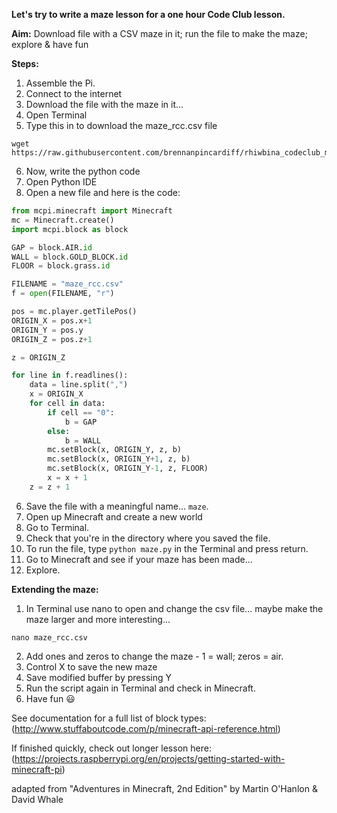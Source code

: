 **Let's try to write a maze lesson for a one hour Code Club lesson.** 

**Aim:** Download file with a CSV maze in it; run the file to make the maze; explore & have fun  

**Steps:**
1. Assemble the Pi.
2. Connect to the internet
3. Download the file with the maze in it...
4. Open Terminal
5. Type this in to download the maze_rcc.csv file
```
wget https://raw.githubusercontent.com/brennanpincardiff/rhiwbina_codeclub_minecraft/master/maze_rcc.csv
```
6. Now, write the python code
7. Open Python IDE
8. Open a new file and here is the code:
```python
from mcpi.minecraft import Minecraft
mc = Minecraft.create()
import mcpi.block as block

GAP = block.AIR.id
WALL = block.GOLD_BLOCK.id
FLOOR = block.grass.id

FILENAME = "maze_rcc.csv"
f = open(FILENAME, "r")

pos = mc.player.getTilePos()
ORIGIN_X = pos.x+1
ORIGIN_Y = pos.y
ORIGIN_Z = pos.z+1

z = ORIGIN_Z

for line in f.readlines():
    data = line.split(",")
    x = ORIGIN_X
    for cell in data:
        if cell == "0":
            b = GAP
        else:
            b = WALL
        mc.setBlock(x, ORIGIN_Y, z, b)
        mc.setBlock(x, ORIGIN_Y+1, z, b)
        mc.setBlock(x, ORIGIN_Y-1, z, FLOOR)
        x = x + 1
    z = z + 1
```

6. Save the file with a meaningful name... `maze`.
7. Open up Minecraft and create a new world
8. Go to Terminal.
9. Check that you're in the directory where you saved the file.
10. To run the file, type `python maze.py` in the Terminal and press return.
11. Go to Minecraft and see if your maze has been made...
12. Explore.

**Extending the maze:**
1. In Terminal use nano to open and change the csv file... maybe make the maze larger and more interesting...
```
nano maze_rcc.csv
```
2. Add ones and zeros to change the maze - 1 = wall; zeros = air.
3. Control X to save the new maze
4. Save modified buffer by pressing Y
5. Run the script again in Terminal and check in Minecraft.
6. Have fun :smiley:


See documentation for a full list of block types: (http://www.stuffaboutcode.com/p/minecraft-api-reference.html)

If finished quickly, check out longer lesson here: (https://projects.raspberrypi.org/en/projects/getting-started-with-minecraft-pi) 

adapted from "Adventures in Minecraft, 2nd Edition" by Martin O'Hanlon & David Whale
